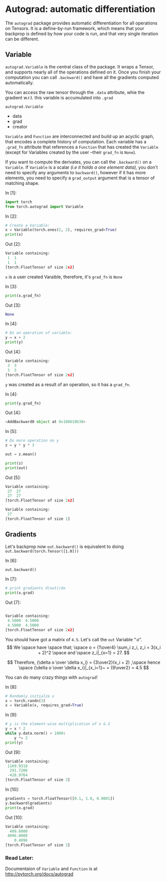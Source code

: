 # Autograd: automatic differentiation

The `autograd` package provides automatic differentiation for all operations on Tensors. It is a define-by-run framework, which means that your backprop is defined by how your code is run, and that very single iteration can be different.

## Variable

`autograd.Variable` is the central class of the package. It wraps a Tensor, and supports nearly all of the operations defined on it. Once you finish your computation you can call `.backward()` and have all the gradients computed automatically.

You can access the raw tensor through the `.data` attribute, whie the gradient w.r.t. this variable is accumulated into `.grad`

`autograd.Variable`

- data
- grad
- creator

`Variable` and `Function` are interconnected and build up an acyclic graph, that encodes a complete history of computation. Each variable has a `.grad_fn` attribute that references a `Function` that has created the `Variable` (except for Variables created by the user –their `grad_fn` is `None`).

If you want to compute the derivates, you can call the `.backward()` on a `Variable`. If `Variable` is a scalar *(i.e it holds a one element data),* you don't need to specify any arguments to `backward()`, however if it has more elements, you need to specify a `grad_output` argument that is a tensor of matching shape.

In [1]:

```python
import torch
from torch.autograd import Variable
```



In [2]:

```python
# Create a Variable:
x = Variable(torch.ones(2, 2), requires_grad=True)
print(x)
```

Out [2]:

```python
Variable containing:
 1  1
 1  1
[torch.FloatTensor of size 2x2]


```

`x` is a user created Varaible, therefore, it's `grad_fn` is `None`

In [3]:

```python
print(x.grad_fn)
```

Out [3]:

```python
None
```

In [4]:

```python
# Do an operation of variable:
y = x + 2
print(y)
```

Out [4]:

```python
Variable containing:
 3  3
 3  3
[torch.FloatTensor of size 2x2]


```

`y` was created as a result of an operation, so it has a `grad_fn`.

In [4]:

```python
print(y.grad_fn)
```

Out [4]:

```python
<AddBackward0 object at 0x108619b38>

```

In [5]:

```python
# Do more operation on y
z = y * y * 3

out = z.mean()

print(z)
print(out)
```

Out [5]:

```python
Variable containing:
 27  27
 27  27
[torch.FloatTensor of size 2x2]

Variable containing:
 27
[torch.FloatTensor of size 1]


```

## Gradients

Let's backprop now `out.backward()` is equivalent to doing `out.backward(torch.Tensor([1.0]))`

In [6]:

```python
out.backward()
```

In [7]:

```python
# print gradients d(out)/dx
print(x.grad)
```

Out [7]:

```python

Variable containing:
 4.5000  4.5000
 4.5000  4.5000
[torch.FloatTensor of size 2x2]

```

You should have got a matrix of `4.5`. Let's call the `out` Variable $“o”$.
$$
We \space have \space that; \space o = {1\over4} \sum_i z_i, z_i = 3(x_i + 2)^2 \space and \space z_i|_{x=1} = 27.
$$

$$
Therefore, {\delta o \over \delta x_i} = {3\over2}(x_i + 2) ,\space hence \space {\delta o \over \delta x_i}|_{x_i=1}~ =  {9\over2} = 4.5
$$

You can do many crazy things with `autograd`!

In [8]:

```python
# Randomly initialze x
x = torch.randn(3)
x = Variable(x, requires_grad=True)
```

In [9]:

```python
# y is the element-wise multiplication of x & 2
y = x * 2
while y.data.norm() < 1000:
    y *= 2
print(y)
```

Out [9]:

```python
Variable containing:
 1169.9318
  291.7206
 -428.9764
[torch.FloatTensor of size 3]


```

In [10]:

```python
gradients = torch.FloatTensor([0.1, 1.0, 0.0001])
y.backward(gradients)
print(x.grad)
```

Out [10]:

```python
Variable containing:
  409.6000
 4096.0000
    0.4096
[torch.FloatTensor of size 3]


```

### Read Later:

Documentaion of `Variable` and `Function` is at <http://pytorch.org/docs/autograd>